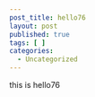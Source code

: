 ```yaml
---
post_title: hello76
layout: post
published: true
tags: [ ]
categories:
  - Uncategorized
---
```

this is hello76
